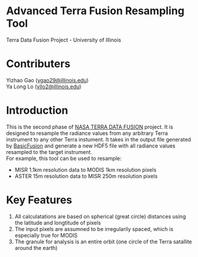 # Advanced Terra Fusion Resampling Tool
Terra Data Fusion Project - University of Illinois

# Contributers
Yizhao Gao (ygao29@illinois.edu)  
Ya Long Lo (yllo2@illinois.edu)

# Introduction
This is the second phase of [NASA TERRA DATA FUSION](https://earthdata.nasa.gov/community/community-data-system-programs/access-projects/terra-data-fusion-products) project. It is designed to resample the radiance values from any arbitrary Terra instrument to any other Terra instument. It takes in the output file generated by [BasicFusion](https://github.com/TerraFusion/basicFusion) and generate a new HDF5 file with all radiance values resampled to the target instrument.  
For example, this tool can be used to resample:  
* MISR 1.1km resolution data to MODIS 1km resolution pixels
* ASTER 15m resolution data to MISR 250m resolution pixels 

# Key Features
1. All calculatations are based on spherical (great circle) distances using the latitude and longtitude of pixels
2. The input pixels are assumned to be irregularily spaced, which is especially true for MODIS
3. The granule for analysis is an entire orbit (one circle of the Terra satallite around the earth)
